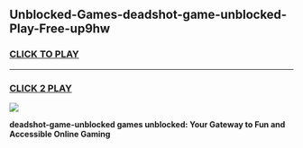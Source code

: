 
## Unblocked-Games-deadshot-game-unblocked-Play-Free-up9hw
<h3>
<a href="https://premium76.site?title=deadshot-game-unblocked&ref=15A">CLICK TO PLAY</a></h3>
<hr>

<h3>
<a href="https://premium76.site?title=deadshot-game-unblocked&ref=15A">CLICK 2 PLAY</a>
  
</h3>

<a href="https://premium76.site?title=deadshot-game-unblocked&ref=15A"><img src="https://clearcache.store/games.png"></a>


**deadshot-game-unblocked games unblocked: Your Gateway to Fun and Accessible Online Gaming**
